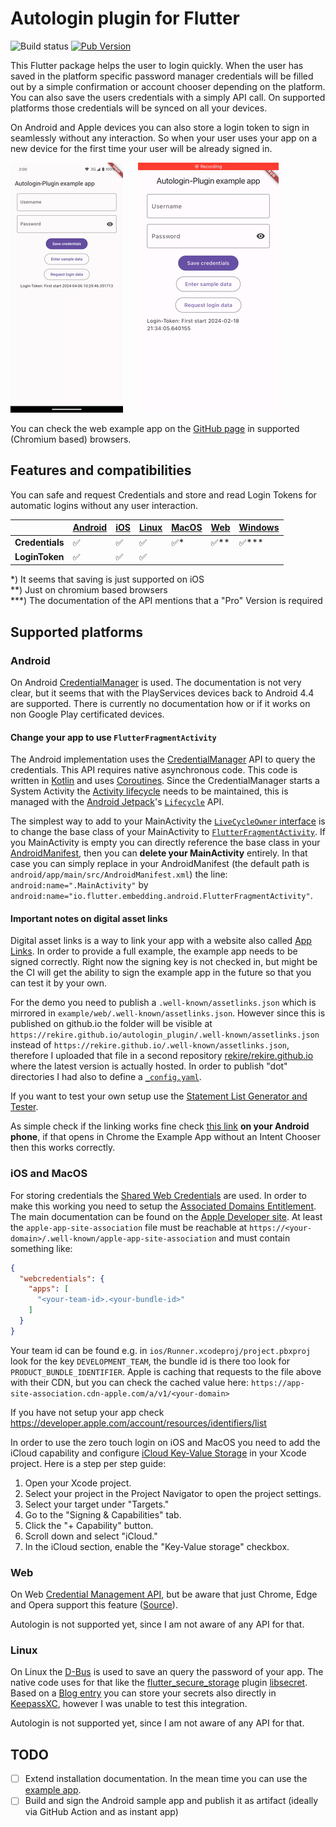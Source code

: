 # Autologin plugin for Flutter

![Build status](https://github.com/rekire/autologin_plugin/actions/workflows/autologin.yaml/badge.svg)
[![Pub Version](https://img.shields.io/pub/v/autologin)](https://pub.dev/packages/autologin)

This Flutter package helps the user to login quickly. When the user has saved
in the platform specific password manager credentials will be filled out by a
simple confirmation or account chooser depending on the platform. You can also
save the users credentials with a simply API call. On supported platforms those
credentials will be synced on all your devices.

On Android and Apple devices you can also store a login token to sign in
seamlessly without any interaction. So when your user uses your app on a new
device for the first time your user will be already signed in.

<p>
  <img src="https://github.com/rekire/autologin_plugin/blob/main/docs/android-demo.gif?raw=true"
   alt="An animated image of the Android login flow with autologin" height="400"/>
  &nbsp;&nbsp;&nbsp;&nbsp;
  <img src="https://github.com/rekire/autologin_plugin/blob/main/docs/ios-demo.gif?raw=true"
    alt="An animated image of the iOS login flow with autologin" height="400"/>
</p>

You can check the web example app on the [GitHub page][web-demo] in supported
(Chromium based) browsers.

## Features and compatibilities

You can safe and request Credentials and store and read Login Tokens for
automatic logins without any user interaction.

|                 | [Android] | [iOS] | [Linux] | [MacOS] | [Web] | [Windows] |
|-----------------|-----------|-------|---------|---------|-------|-----------|
| **Credentials** | ✅         | ✅     | ✅       | ✅*      | ✅**   | ✅***      |
| **LoginToken**  | ✅         | ✅     | ✅       |         |       |           |

*) It seems that saving is just supported on iOS  
**) Just on chromium based browsers  
***) The documentation of the API mentions that a "Pro" Version is required

## Supported platforms

### Android

On Android [CredentialManager] is used. The documentation is not very clear,
but it seems that with the PlayServices devices back to Android 4.4 are
supported. There is currently no documentation how or if it works on non Google
Play certificated devices.

#### Change your app to use `FlutterFragmentActivity`

The Android implementation uses the [CredentialManager] API to query the
credentials. This API requires native asynchronous code. This code is written in
[Kotlin] and uses [Coroutines]. Since the CredentialManager starts a System
Activity the [Activity lifecycle] needs to be maintained, this is managed with
the [Android Jetpack]'s [`Lifecycle`][lifecycle-api] API.

The simplest way to add to your MainActivity the
[`LiveCycleOwner` interface][LifecycleOwner] is to change the
base class of your MainActivity to
[`FlutterFragmentActivity`][FlutterFragmentActivity].
If you MainActivity is empty you can directly reference the base class in your
[AndroidManifest], then you can **delete your MainActivity** entirely. In that
case you can simply replace in your AndroidManifest (the default path is
`android/app/main/src/AndroidManifest.xml`) the line:
`android:name=".MainActivity"` by
`android:name="io.flutter.embedding.android.FlutterFragmentActivity"`.

#### Important notes on digital asset links

Digital asset links is a way to link your app with a website also called
[App Links]. In order to provide a full example, the example app needs to be
signed correctly. Right now the signing key is not checked in, but might be the
CI will get the ability to sign the example app in the future so that you can
test it by your own.

For the demo you need to publish a `.well-known/assetlinks.json` which is
mirrored in `example/web/.well-known/assetlinks.json`. However since this is
published on github.io the folder will be visible at
`https://rekire.github.io/autologin_plugin/.well-known/assetlinks.json` instead
of `https://rekire.github.io/.well-known/assetlinks.json`, therefore I uploaded
that file in a second repository
[rekire/rekire.github.io](https://github.com/rekire/rekire.github.io) where the
latest version is actually hosted. In order to publish "dot" directories I had
also to define a [`_config.yaml`][config-yaml].

If you want to test your own setup use the
[Statement List Generator and Tester][asset-links-generator].

As simple check if the linking works fine check [this link][test-deeplink] **on
your Android phone**, if that opens in Chrome the Example App without an Intent
Chooser then this works correctly.

### iOS and MacOS

For storing credentials the
[Shared Web Credentials][shared_web_credentials] are used. In order
to make this working you need to setup the [Associated Domains
Entitlement][associated-domains].
The main documentation can be found on the
[Apple Developer site][supporting-associated-domains]. At least the
`apple-app-site-association` file must be reachable at
`https://<your-domain>/.well-known/apple-app-site-association`
and must contain something like:

```json
{
  "webcredentials": {
    "apps": [
      "<your-team-id>.<your-bundle-id>"
    ]
  }
}
```

Your team id can be found e.g. in `ios/Runner.xcodeproj/project.pbxproj` look
for the key `DEVELOPMENT_TEAM`, the bundle id is there too look for
`PRODUCT_BUNDLE_IDENTIFIER`. Apple is caching that requests to the file above
with their CDN, but you can check the cached value here:
`https://app-site-association.cdn-apple.com/a/v1/<your-domain>`

If you have not setup your app check
https://developer.apple.com/account/resources/identifiers/list

In order to use the zero touch login on iOS and MacOS you need to add the iCloud
capability and configure [iCloud Key-Value Storage][kvstore]
in your Xcode project. Here is a step per step guide:

1. Open your Xcode project.
2. Select your project in the Project Navigator to open the project settings.
3. Select your target under "Targets."
4. Go to the "Signing & Capabilities" tab.
5. Click the "+ Capability" button.
6. Scroll down and select "iCloud."
7. In the iCloud section, enable the "Key-Value storage" checkbox.

### Web

On Web [Credential Management API][Credential_Management_API], but
be aware that just Chrome, Edge and Opera support this feature
([Source][Credential_Management_Support]).

Autologin is not supported yet, since I am not aware of any API for that.

### Linux

On Linux the [D-Bus] is used to save an query the password of your app. The
native code uses for that like the [flutter_secure_storage] plugin [libsecret].
Based on a [Blog entry][avaldes-blog] you can store your secrets also directly
in [KeepassXC], however I was unable to test this integration.

Autologin is not supported yet, since I am not aware of any API for that.

## TODO

- [ ] Extend installation documentation. In the mean time you can use the
  [example app](./autologin/example).
- [ ] Build and sign the Android sample app and publish it as artifact (ideally
  via GitHub Action and as instant app)

[web-demo]: https://rekire.github.io/autologin_plugin/
[Android]: ./autologin_android
[iOS]: ./autologin_darwin
[Linux]: ./autologin_linux
[MacOS]: ./autologin_darwin
[Web]: ./autologin_web
[Windows]: ./autologin_windows
[CredentialManager]: https://developer.android.com/reference/kotlin/androidx/credentials/CredentialManager
[AndroidManifest]: https://developer.android.com/guide/topics/manifest/manifest-intro
[App Links]: https://developer.android.com/training/app-links/index.html
[Kotlin]: https://kotlinlang.org
[Coroutines]: https://kotlinlang.org/docs/coroutines-guide.html
[Activity Lifecycle]: https://developer.android.com/guide/components/activities/activity-lifecycle
[Android Jetpack]: https://developer.android.com/jetpack
[lifecycle-api]: https://developer.android.com/reference/androidx/lifecycle/Lifecycle
[LifecycleOwner]: https://developer.android.com/reference/androidx/lifecycle/LifecycleOwner
[FlutterFragmentActivity]: https://api.flutter.dev/javadoc/io/flutter/embedding/android/FlutterFragmentActivity.html
[config-yaml]: https://github.com/rekire/rekire.github.io/blob/main/_config.yaml
[asset-links-generator]: https://developers.google.com/digital-asset-links/tools/generator
[test-deeplink]: https://rekire.github.io/autologin_plugin/demo
[shared_web_credentials]: https://developer.apple.com/documentation/security/shared_web_credentials
[associated-domains]: https://developer.apple.com/documentation/bundleresources/entitlements/com_apple_developer_associated-domains
[supporting-associated-domains]: https://developer.apple.com/documentation/xcode/supporting-associated-domains
[kvstore]: https://developer.apple.com/documentation/bundleresources/entitlements/com_apple_developer_ubiquity-kvstore-identifier
[Credential_Management_API]: https://developer.mozilla.org/en-US/docs/Web/API/Credential_Management_API
[Credential_Management_Support]: https://developer.mozilla.org/en-US/docs/Web/API/PasswordCredential#browser_compatibility
[D-Bus]: https://freedesktop.org/wiki/Software/dbus/
[flutter_secure_storage]: https://pub.dev/packages/flutter_secure_storage
[libsecret]: https://gnome.pages.gitlab.gnome.org/libsecret/
[avaldes-blog]: https://avaldes.co/2020/01/28/secret-service-keepassxc.html
[KeepassXC]: https://keepassxc.org/
